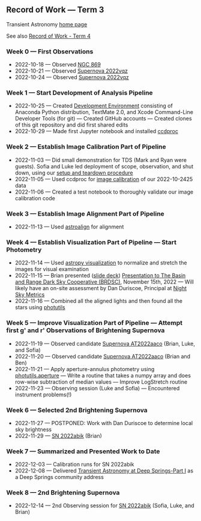 ## Record of Work &mdash; Term 3

Transient Astronomy [home page](./)

See also [Record of Work - Term 4](./record_of_work-term_4.html)

### Week 0 &mdash; First Observations

* 2022-10-18 &mdash; Observed [NGC 869](./targets/NGC_869/2022-10-1819-NGC_869/index.html)
* 2022-10-21 &mdash; Observed [Supernova 2022vqz](./targets/SN_2022vqz/2022-10-2122-SN_2022vqz/index.html)
* 2022-10-24 &mdash; Observed [Supernova 2022vqz](./targets/SN_2022vqz/2022-10-2425-SN_2022vqz/index.html)

### Week 1 &mdash; Start Development of Analysis Pipeline

* 2022-10-25 &mdash; Created [Development Environment](./software/development_environment.html) consisting of Anaconda Python distribution, TextMate 2.0, and Xcode Command-Line Developer Tools (for git) &mdash; Created GitHub accounts &mdash; Created clones of this git repository and did first shared edits
* 2022-10-29 &mdash; Made first Jupyter notebook and installed [ccdproc](https://ccdproc.readthedocs.io/en/latest/)

### Week 2 &mdash; Establish Image Calibration Part of Pipeline

* 2022-11-03 &mdash; Did small demonstration for TDS (Mark and Ryan were guests). Sofia and Luke led deployment of scope, observation, and shut down, using our [setup and teardown procedure](./equipment/SetupAndTeardownProcedure.pdf)
* 2022-11-05 &mdash; Used ccdproc for [image calibration](./resources/ImageCalibration.pdf) of our 2022-10-2425 data
* 2022-11-06 &mdash; Created a test notebook to thoroughly validate our image calibration code

### Week 3 &mdash; Establish Image Alignment Part of Pipeline

* 2022-11-13 &mdash; Used [astroalign](https://astroalign.quatrope.org/en/latest/) for alignment

### Week 4 &mdash; Establish Visualization Part of Pipeline &mdash; Start Photometry

* 2022-11-14 &mdash; Used [astropy visualization](https://astroalign.quatrope.org/en/latest/) to normalize and stretch the images for visual examination
* 2022-11-15 &mdash; Brian presented ([slide deck](https://brianhill.github.io/resources/2022-11-15-BRDSC.pdf)) [Presentation to The Basin and Range Dark Sky Cooperative (BRDSC)](https://brdarkskies.org/about/), November 15th, 2022 &mdash; Will likely have an on-site assessment by Dan Duriscoe, Principal at [Night Sky Metrics](https://nightskymetrics.com)
* 2022-11-16 &mdash; Combined all the aligned lights and then found all the stars using [photutils](https://photutils.readthedocs.io/en/stable/getting_started.html) 

### Week 5 &mdash; Improve Visualization Part of Pipeline &mdash; Attempt first g' and r' Observations of Brightening Supernova

* 2022-11-19 &mdash; Observed candidate [Supernova AT2022aaco](./targets/SN_AT2022aaco/2022-11-1920-SN_AT2022aaco/index.html) (Brian, Luke, and Sofia)
* 2022-11-20 &mdash; Observed candidate [Supernova AT2022aaco](./targets/SN_AT2022aaco/2022-11-2021-SN_AT2022aaco/index.html) (Brian and Ben)
* 2022-11-21 &mdash; Apply aperture-annulus photometry using [photutils.aperture](https://photutils.readthedocs.io/en/stable/aperture.html) &mdash; Write a routine that takes a numpy array and does row-wise subtraction of median values &mdash; Improve LogStretch routine
* 2022-11-23 &mdash; Observing session (Luke and Sofia) &mdash; Encountered instrument problems(!)

### Week 6 &mdash; Selected 2nd Brightening Supernova

* 2022-11-27 &mdash; POSTPONED: Work with Dan Duriscoe to determine local sky brightness
* 2022-11-29 &mdash; [SN 2022abik](./targets/SN_2022abik/index.html) (Brian)

### Week 7 &mdash; Summarized and Presented Work to Date

* 2022-12-03 &mdash; Calibration runs for SN 2022abik
* 2022-12-08 &mdash; Delivered [Transient Astronomy at Deep Springs-Part I](./presentations/2022-12-08-TransientAstronomyAtDeepSprings-PartI.pdf) as a Deep Springs community address

### Week 8 &mdash; 2nd Brightening Supernova

* 2022-12-14 &mdash; 2nd Observing session for [SN 2022abik](./targets/SN_2022abik/index.html) (Sofia, Luke, and Brian)

